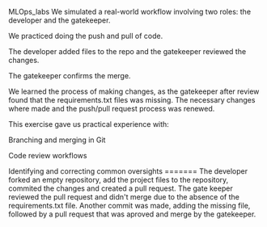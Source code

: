 MLOps_labs
We simulated a real-world workflow involving two roles: the developer and the gatekeeper.

We practiced doing the push and pull of code.

The developer added files to the repo and the gatekeeper reviewed the changes.

The gatekeeper confirms the merge.

We learned the process of making changes, as the gatekeeper after review found that the requirements.txt files was missing. The necessary changes where made and the push/pull request process was renewed.

This exercise gave us practical experience with:

Branching and merging in Git

Code review workflows

Identifying and correcting common oversights ======= The developer forked an empty repository, add the project files to the repository, commited the changes and created a pull request. The gate keeper reviewed the pull request and didn't merge due to the absence of the requirements.txt file. Another commit was made, adding the missing file, followed by a pull request that was aproved and merge by the gatekeeper.

